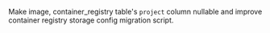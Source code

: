 Make image, container_registry table's `project` column nullable and improve container registry storage config migration script.
